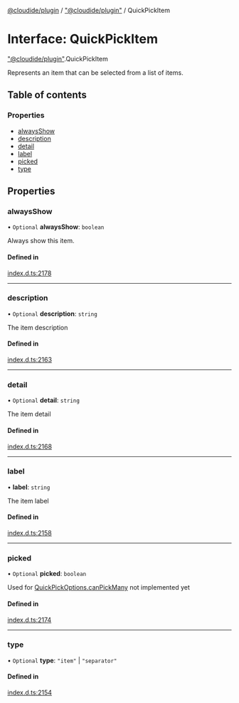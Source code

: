 [@cloudide/plugin](../README.md) / ["@cloudide/plugin"](../modules/_cloudide_plugin_.md) / QuickPickItem

# Interface: QuickPickItem

["@cloudide/plugin"](../modules/_cloudide_plugin_.md).QuickPickItem

Represents an item that can be selected from a list of items.

## Table of contents

### Properties

- [alwaysShow](cloudide_plugin_.QuickPickItem.md#alwaysshow)
- [description](cloudide_plugin_.QuickPickItem.md#description)
- [detail](cloudide_plugin_.QuickPickItem.md#detail)
- [label](cloudide_plugin_.QuickPickItem.md#label)
- [picked](cloudide_plugin_.QuickPickItem.md#picked)
- [type](cloudide_plugin_.QuickPickItem.md#type)

## Properties

### alwaysShow

• `Optional` **alwaysShow**: `boolean`

Always show this item.

#### Defined in

[index.d.ts:2178](https://github.com/shuyaqian/cloudide-plugin-api/blob/26b31b9/index.d.ts#L2178)

___

### description

• `Optional` **description**: `string`

The item description

#### Defined in

[index.d.ts:2163](https://github.com/shuyaqian/cloudide-plugin-api/blob/26b31b9/index.d.ts#L2163)

___

### detail

• `Optional` **detail**: `string`

The item detail

#### Defined in

[index.d.ts:2168](https://github.com/shuyaqian/cloudide-plugin-api/blob/26b31b9/index.d.ts#L2168)

___

### label

• **label**: `string`

The item label

#### Defined in

[index.d.ts:2158](https://github.com/shuyaqian/cloudide-plugin-api/blob/26b31b9/index.d.ts#L2158)

___

### picked

• `Optional` **picked**: `boolean`

Used for [QuickPickOptions.canPickMany](#QuickPickOptions.canPickMany)
not implemented yet

#### Defined in

[index.d.ts:2174](https://github.com/shuyaqian/cloudide-plugin-api/blob/26b31b9/index.d.ts#L2174)

___

### type

• `Optional` **type**: ``"item"`` \| ``"separator"``

#### Defined in

[index.d.ts:2154](https://github.com/shuyaqian/cloudide-plugin-api/blob/26b31b9/index.d.ts#L2154)
